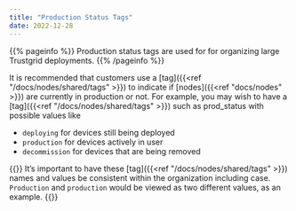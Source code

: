 ```yaml
---
title: "Production Status Tags"
date: 2022-12-28
---
```


{{% pageinfo %}}
Production status tags are used for for organizing large Trustgrid deployments.
{{% /pageinfo %}}

It is recommended that customers use a [tag]({{<ref "/docs/nodes/shared/tags" >}}) to indicate if [nodes]({{<ref "docs/nodes" >}}) are currently in production or not. For example, you may wish to have a [tag]({{<ref "/docs/nodes/shared/tags" >}}) such as prod_status with possible values like

- `deploying` for devices still being deployed
- `production` for devices actively in user
- `decommission` for devices that are being removed

{{<alert>}}
It’s important to have these [tag]({{<ref "/docs/nodes/shared/tags" >}}) names and values be consistent within the organization including case. `Production` and `production` would be viewed as two different values, as an example.
{{</alert>}}
